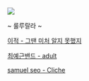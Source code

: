 #  

![](https://www.google.com/url?sa=i&url=http%3A%2F%2Fwww.instiz.net%2Fname_enter%2F46003377&psig=AOvVaw03FjHwX6s5S3RO3ygb05UF&ust=1603290276211000&source=images&cd=vfe&ved=0CAIQjRxqFwoTCPC27fGvw-wCFQAAAAAdAAAAABAD)    

~ 룰루랄라 ~

 [이적 - 그땐 미처 알지 못했지](https://youtu.be/WRwCQvpD_B4)  

 [최예근밴드 - adult](https://youtu.be/KpKIiBpGcjQ)  

 [samuel seo - Cliche](https://youtu.be/H1bXx3Pz2ag)  

 

